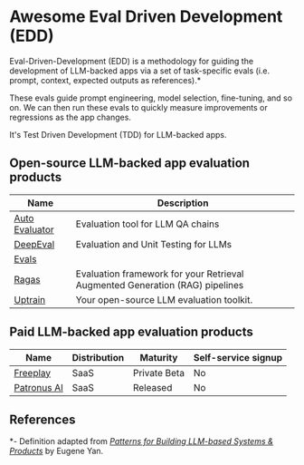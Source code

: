 # Awesome Eval Driven Development (EDD)

Eval-Driven-Development (EDD) is a methodology for guiding the development of LLM-backed apps via a set of task-specific evals (i.e. prompt, context, expected outputs as references).*

These evals guide prompt engineering, model selection, fine-tuning, and so on. We can then run these evals to quickly measure improvements or regressions as the app changes.

It's Test Driven Development (TDD) for LLM-backed apps.

## Open-source LLM-backed app evaluation products

| Name | Description|
| --- | --- |
 [Auto Evaluator](https://github.com/rlancemartin/auto-evaluator) | Evaluation tool for LLM QA chains |
 [DeepEval](https://github.com/confident-ai/deepeval) | Evaluation and Unit Testing for LLMs |
 [Evals](https://github.com/openai/evals) |
 [Ragas](https://github.com/explodinggradients/ragas ) | Evaluation framework for your Retrieval Augmented Generation (RAG) pipelines |
 [Uptrain](https://github.com/uptrain-ai/uptrain) | Your open-source LLM evaluation toolkit. |

## Paid LLM-backed app evaluation products

| Name | Distribution | Maturity | Self-service signup |
| --- | --- | --- | --- |
| [Freeplay](https://freeplay.ai/) | SaaS | Private Beta | No |
| [Patronus AI](https://www.patronus.ai/) | SaaS | Released | No |

## References

*- Definition adapted from _[Patterns for Building LLM-based Systems & Products](https://eugeneyan.com/writing/llm-patterns/#evals-to-measure-performance)_ by Eugene Yan.
